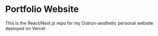 # Portfolio Website

This is the React/Next.js repo for my Outrun-aesthetic personal website deployed on Vercel.
